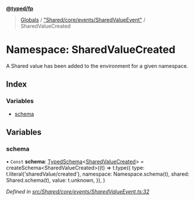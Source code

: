 **[@typed/fp](../README.md)**

> [Globals](../globals.md) / ["Shared/core/events/SharedValueEvent"](_shared_core_events_sharedvalueevent_.md) / SharedValueCreated

# Namespace: SharedValueCreated

A Shared value has been added to the environment for a given namespace.

## Index

### Variables

* [schema](_shared_core_events_sharedvalueevent_.sharedvaluecreated.md#schema)

## Variables

### schema

• `Const` **schema**: [TypedSchema](../interfaces/_io_typedschema_.typedschema.md)\<[SharedValueCreated](_shared_core_events_sharedvalueevent_.sharedvaluecreated.md)> = createSchema\<SharedValueCreated>((t) => t.type({ type: t.literal('sharedValue/created'), namespace: Namespace.schema(t), shared: Shared.schema(t), value: t.unknown, }), )

*Defined in [src/Shared/core/events/SharedValueEvent.ts:32](https://github.com/TylorS/typed-fp/blob/41076ce/src/Shared/core/events/SharedValueEvent.ts#L32)*
